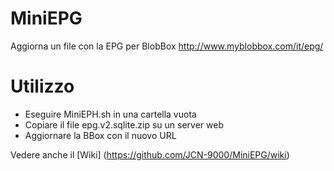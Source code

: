 # MiniEPG
Aggiorna un file con la EPG per BlobBox 
http://www.myblobbox.com/it/epg/

# Utilizzo
- Eseguire MiniEPH.sh in una cartella vuota
- Copiare il file epg.v2.sqlite.zip su un server web
- Aggiornare la BBox con il nuovo URL

Vedere anche il [Wiki] (https://github.com/JCN-9000/MiniEPG/wiki)
